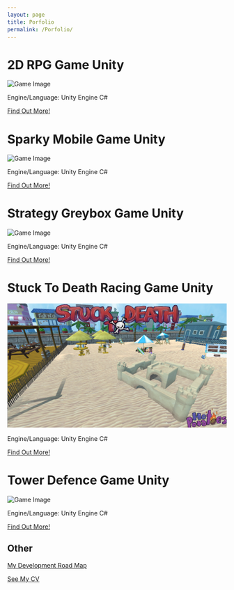 ```yaml
---
layout: page
title: Porfolio
permalink: /Porfolio/
---
```

<body><div class="post-content">
<h1>2D RPG Game Unity</h1>
 <img src="https://i.imgur.com/UxCc0gW.png" alt="Game Image">	
<p>Engine/Language: Unity Engine C#</p>
<p><a href="https://dominikwaldowski5510.github.io/Dominik_Waldowski_Porfolio/porfolio/update/2019/01/19/2DRPG.html">Find Out More!</a></p>
<h1>Sparky Mobile Game Unity</h1>
<img src="https://i.imgur.com/BeHfrsr.png" alt="Game Image">	
<p>Engine/Language: Unity Engine C#</p>
<p><a href="https://dominikwaldowski5510.github.io/Dominik_Waldowski_Porfolio/porfolio/update/2019/01/19/SparkyMobile.html">Find Out More!</a></p>
<h1>Strategy Greybox Game Unity</h1>
<img src="https://i.imgur.com/UMYe3OO.png" alt="Game Image">	
 <p>Engine/Language: Unity Engine C#</p>
<p><a href="https://dominikwaldowski5510.github.io/Dominik_Waldowski_Porfolio/porfolio/update/2018/01/18/StrategyGame.html">Find Out More!</a></p>
<h1>Stuck To Death Racing Game Unity</h1>
<img src="stuck2.PNG" alt="Game Image">	
<p>Engine/Language: Unity Engine C#</p>
<p><a href="https://dominikwaldowski5510.github.io/Dominik_Waldowski_Porfolio/porfolio/update/2018/01/18/HotPotato.html">Find Out More!</a></p>
<h1>Tower Defence Game Unity</h1>
<img src=" <img src="https://i.imgur.com/RWFtX6q.png" alt="Game Image">		
<p>Engine/Language: Unity Engine C#</p>
<p><a href="https://dominikwaldowski5510.github.io/Dominik_Waldowski_Porfolio/porfolio/update/2018/01/18/TowerDefence.html">Find Out More!</a></p>
  
<h2>Other</h2>
<p><a href="https://dominikwaldowski5510.github.io/Dominik_Waldowski_Porfolio/map/">My Development Road Map</a></p>
<p><a href="https://dominikwaldowski5510.github.io/Dominik_Waldowski_Porfolio/cv/">See My CV</a></p>
</div>
</body>
